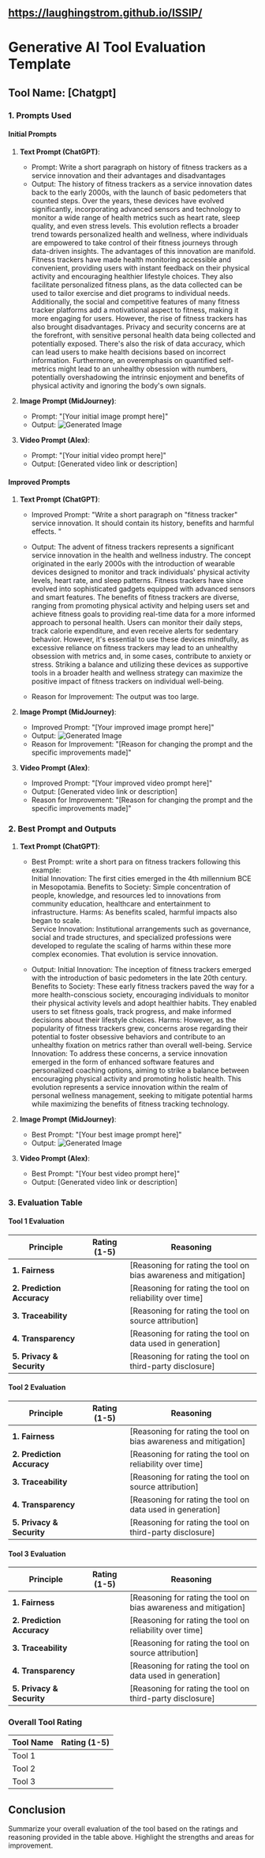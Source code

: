 ## https://laughingstrom.github.io/ISSIP/

# Generative AI Tool Evaluation Template

## Tool Name: [Chatgpt]

### 1. Prompts Used

#### Initial Prompts
1. **Text Prompt (ChatGPT)**: 
    - Prompt: Write a short paragraph on history of fitness trackers as a service innovation and their advantages and disadvantages 
    - Output: 
The history of fitness trackers as a service innovation dates back to the early 2000s, with the launch of basic pedometers that counted steps. Over the years, these devices have evolved significantly, incorporating advanced sensors and technology to monitor a wide range of health metrics such as heart rate, sleep quality, and even stress levels. This evolution reflects a broader trend towards personalized health and wellness, where individuals are empowered to take control of their fitness journeys through data-driven insights. 
The advantages of this innovation are manifold. Fitness trackers have made health monitoring accessible and convenient, providing users with instant feedback on their physical activity and encouraging healthier lifestyle choices. They also facilitate personalized fitness plans, as the data collected can be used to tailor exercise and diet programs to individual needs. Additionally, the social and competitive features of many fitness tracker platforms add a motivational aspect to fitness, making it more engaging for users. 
However, the rise of fitness trackers has also brought disadvantages. Privacy and security concerns are at the forefront, with sensitive personal health data being collected and potentially exposed. There's also the risk of data accuracy, which can lead users to make health decisions based on incorrect information. Furthermore, an overemphasis on quantified self-metrics might lead to an unhealthy obsession with numbers, potentially overshadowing the intrinsic enjoyment and benefits of physical activity and ignoring the body's own signals.

2. **Image Prompt (MidJourney)**:
    - Prompt: "[Your initial image prompt here]"
    - Output: 
    ![Generated Image](image_url)
3. **Video Prompt (Alex)**:
    - Prompt: "[Your initial video prompt here]"
    - Output: 
    [Generated video link or description]

#### Improved Prompts
1. **Text Prompt (ChatGPT)**:
    - Improved Prompt:  "Write a short paragraph on "fitness tracker" service innovation. It should contain its history, benefits and harmful effects. "
    - Output: 
The advent of fitness trackers represents a significant service innovation in the health and wellness industry. The concept originated in the early 2000s with the introduction of wearable devices designed to monitor and track individuals' physical activity levels, heart rate, and sleep patterns. Fitness trackers have since evolved into sophisticated gadgets equipped with advanced sensors and smart features. The benefits of fitness trackers are diverse, ranging from promoting physical activity and helping users set and achieve fitness goals to providing real-time data for a more informed approach to personal health. Users can monitor their daily steps, track calorie expenditure, and even receive alerts for sedentary behavior. However, it's essential to use these devices mindfully, as excessive reliance on fitness trackers may lead to an unhealthy obsession with metrics and, in some cases, contribute to anxiety or stress. Striking a balance and utilizing these devices as supportive tools in a broader health and wellness strategy can maximize the positive impact of fitness trackers on individual well-being.
 
    - Reason for Improvement: The output was too large. 

2. **Image Prompt (MidJourney)**:
    - Improved Prompt: "[Your improved image prompt here]"
    - Output: 
    ![Generated Image](image_url)
    - Reason for Improvement: "[Reason for changing the prompt and the specific improvements made]"

3. **Video Prompt (Alex)**:
    - Improved Prompt: "[Your improved video prompt here]"
    - Output: 
    [Generated video link or description]
    - Reason for Improvement: "[Reason for changing the prompt and the specific improvements made]"

### 2. Best Prompt and Outputs

1. **Text Prompt (ChatGPT)**:
    - Best Prompt:
write a short para on fitness trackers following this example:  
Initial Innovation: The first cities emerged in the 4th millennium BCE in Mesopotamia. 
Benefits to Society: Simple concentration of people, knowledge, and resources led to innovations from community education, healthcare and entertainment to infrastructure. 
Harms: As benefits scaled, harmful impacts also began to scale.  
Service Innovation: Institutional arrangements such as governance, social and trade structures, and specialized professions were developed to regulate the scaling of harms within these more complex economies. That evolution is service innovation.
   
    - Output: 
Initial Innovation: The inception of fitness trackers emerged with the introduction of basic pedometers in the late 20th century. 
Benefits to Society: These early fitness trackers paved the way for a more health-conscious society, encouraging individuals to monitor their physical activity levels and adopt healthier habits. They enabled users to set fitness goals, track progress, and make informed decisions about their lifestyle choices. 
Harms: However, as the popularity of fitness trackers grew, concerns arose regarding their potential to foster obsessive behaviors and contribute to an unhealthy fixation on metrics rather than overall well-being. 
Service Innovation: To address these concerns, a service innovation emerged in the form of enhanced software features and personalized coaching options, aiming to strike a balance between encouraging physical activity and promoting holistic health. This evolution represents a service innovation within the realm of personal wellness management, seeking to mitigate potential harms while maximizing the benefits of fitness tracking technology. 
    

2. **Image Prompt (MidJourney)**:
    - Best Prompt: "[Your best image prompt here]"
    - Output: 
    ![Generated Image](image_url)

3. **Video Prompt (Alex)**:
    - Best Prompt: "[Your best video prompt here]"
    - Output: 
    [Generated video link or description]

### 3. Evaluation Table

#### Tool 1 Evaluation
| Principle                    | Rating (1-5) | Reasoning                                                                                  |
|------------------------------|--------------|--------------------------------------------------------------------------------------------|
| **1. Fairness**              |              | [Reasoning for rating the tool on bias awareness and mitigation]                           |
| **2. Prediction Accuracy**   |              | [Reasoning for rating the tool on reliability over time]                                   |
| **3. Traceability**          |              | [Reasoning for rating the tool on source attribution]                                      |
| **4. Transparency**          |              | [Reasoning for rating the tool on data used in generation]                                 |
| **5. Privacy & Security**    |              | [Reasoning for rating the tool on third-party disclosure]                                  |                                                                  
#### Tool 2 Evaluation
| Principle                    | Rating (1-5) | Reasoning                                                                                  |
|------------------------------|--------------|--------------------------------------------------------------------------------------------|
| **1. Fairness**              |              | [Reasoning for rating the tool on bias awareness and mitigation]                           |
| **2. Prediction Accuracy**   |              | [Reasoning for rating the tool on reliability over time]                                   |
| **3. Traceability**          |              | [Reasoning for rating the tool on source attribution]                                      |
| **4. Transparency**          |              | [Reasoning for rating the tool on data used in generation]                                 |
| **5. Privacy & Security**    |              | [Reasoning for rating the tool on third-party disclosure]                                  |       

#### Tool 3 Evaluation
| Principle                    | Rating (1-5) | Reasoning                                                                                  |
|------------------------------|--------------|--------------------------------------------------------------------------------------------|
| **1. Fairness**              |              | [Reasoning for rating the tool on bias awareness and mitigation]                           |
| **2. Prediction Accuracy**   |              | [Reasoning for rating the tool on reliability over time]                                   |
| **3. Traceability**          |              | [Reasoning for rating the tool on source attribution]                                      |
| **4. Transparency**          |              | [Reasoning for rating the tool on data used in generation]                                 |
| **5. Privacy & Security**    |              | [Reasoning for rating the tool on third-party disclosure]                                  |       

### Overall Tool Rating

| Tool Name | Rating (1-5) |
|-----------|--------------|
| Tool 1    |              |
| Tool 2    |              |
| Tool 3    |              |


## Conclusion
Summarize your overall evaluation of the tool based on the ratings and reasoning provided in the table above. Highlight the strengths and areas for improvement.
